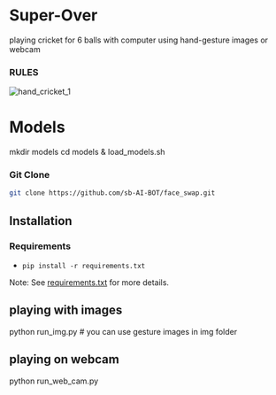 # Super-Over
playing cricket for 6 balls with computer using hand-gesture images or webcam



### RULES

![hand_cricket_1](https://user-images.githubusercontent.com/67555058/109468476-a19a7400-7a92-11eb-85c1-e6a9ad29f6a3.jpg)


# Models
mkdir models
cd models &
load_models.sh

### Git Clone
```sh
git clone https://github.com/sb-AI-BOT/face_swap.git
```



## Installation
### Requirements
* `pip install -r requirements.txt`

Note: See [requirements.txt](requirements.txt) for more details.

## playing with images
python run_img.py      # you can use gesture images in img folder

## playing on webcam
python run_web_cam.py  


  


